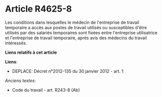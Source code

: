 # Article R4625-8

Les conditions dans lesquelles le médecin de l'entreprise de travail temporaire a accès aux postes de travail utilisés ou
susceptibles d'être utilisés par des salariés temporaires sont fixées entre l'entreprise utilisatrice et l'entreprise de
travail temporaire, après avis des médecins du travail intéressés.

**Liens relatifs à cet article**

**Liens**:

  - DEPLACE: Décret n°2012-135 du 30 janvier 2012 - art. 1

_Anciens textes_:

  - Code du travail - art. R243-8 (Ab)
